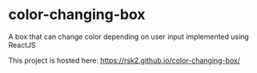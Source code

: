 # color-changing-box
A box that can change color depending on user input implemented using ReactJS 

This project is hosted here:
https://rsk2.github.io/color-changing-box/
